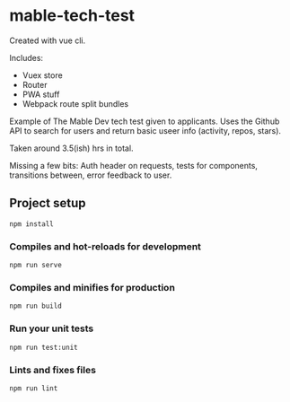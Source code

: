 # mable-tech-test
Created with vue cli.

Includes: 
 - Vuex store
 - Router
 - PWA stuff
 - Webpack route split bundles

Example of The Mable Dev tech test given to applicants. Uses the Github API to search for users and return basic useer info (activity, repos, stars).

Taken around 3.5(ish) hrs in total.

Missing a few bits: Auth header on requests, tests for components, transitions between, error feedback to user.

## Project setup
```
npm install
```

### Compiles and hot-reloads for development
```
npm run serve
```

### Compiles and minifies for production
```
npm run build
```

### Run your unit tests
```
npm run test:unit
```

### Lints and fixes files
```
npm run lint
```
